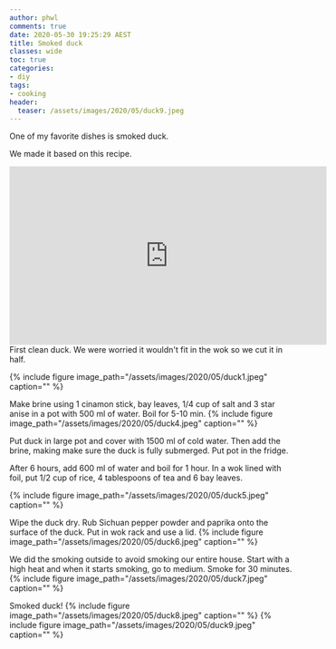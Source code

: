 ```yaml
---
author: phwl
comments: true
date: 2020-05-30 19:25:29 AEST
title: Smoked duck
classes: wide
toc: true
categories:
- diy
tags:
- cooking
header:
  teaser: /assets/images/2020/05/duck9.jpeg
---
```


One of my favorite dishes is smoked duck.
<!-- more -->

We made it based on this recipe.

<iframe width="560" height="315" src="https://www.youtube.com/embed/isjysADRUx8" frameborder="0" allow="accelerometer; autoplay; encrypted-media; gyroscope; picture-in-picture" allowfullscreen></iframe>

<br>
First clean duck. We were worried it wouldn't fit in the 
wok so we cut it in half.

{% include figure image_path="/assets/images/2020/05/duck1.jpeg" caption="" %}

Make brine using 1 cinamon stick, bay leaves,
1/4 cup of salt and 3 star anise in a pot with 500 ml of water. Boil for 5-10 min.
{% include figure image_path="/assets/images/2020/05/duck4.jpeg" caption="" %}

Put duck in large pot and cover with 1500 ml of cold water. Then add the 
brine, making make sure the duck is fully submerged. 
Put pot in the fridge. 

After 6 hours, add 600 ml of water and boil for 1 hour.
In a wok lined with foil, put 1/2 cup of rice, 4 tablespoons of tea and 6 bay leaves.

{% include figure image_path="/assets/images/2020/05/duck5.jpeg" caption="" %}

Wipe the duck dry. Rub Sichuan pepper powder and paprika onto the surface 
of the duck. Put in wok rack and use a lid.
{% include figure image_path="/assets/images/2020/05/duck6.jpeg" caption="" %}

We did the smoking outside to avoid smoking our entire house. Start with a high heat and when it starts smoking, go to medium. 
Smoke for 30 minutes.
{% include figure image_path="/assets/images/2020/05/duck7.jpeg" caption="" %}

Smoked duck!
{% include figure image_path="/assets/images/2020/05/duck8.jpeg" caption="" %}
{% include figure image_path="/assets/images/2020/05/duck9.jpeg" caption="" %}

